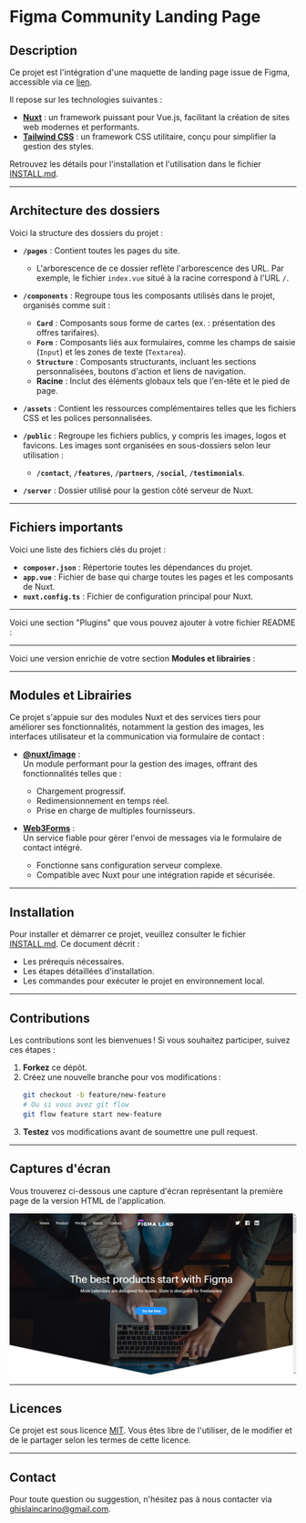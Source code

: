 # **Figma Community Landing Page**

## **Description**
Ce projet est l'intégration d'une maquette de landing page issue de Figma, accessible via ce [lien](https://www.figma.com/design/PCgqHKvN3SNtggBlcZ5uUK/figmaland-business-landing-page-community?m=auto&t=ZBmlGyVhAqpR5NGW-6).

Il repose sur les technologies suivantes :
- **[Nuxt](https://nuxt.com)** : un framework puissant pour Vue.js, facilitant la création de sites web modernes et performants.
- **[Tailwind CSS](https://tailwindcss.com)** : un framework CSS utilitaire, conçu pour simplifier la gestion des styles.

Retrouvez les détails pour l'installation et l'utilisation dans le fichier [INSTALL.md](INSTALL.md).

---

## **Architecture des dossiers**
Voici la structure des dossiers du projet :

- **`/pages`** : Contient toutes les pages du site.
  - L'arborescence de ce dossier reflète l'arborescence des URL. Par exemple, le fichier `index.vue` situé à la racine correspond à l'URL `/`.

- **`/components`** : Regroupe tous les composants utilisés dans le projet, organisés comme suit :
  - **`Card`** : Composants sous forme de cartes (ex. : présentation des offres tarifaires).
  - **`Form`** : Composants liés aux formulaires, comme les champs de saisie (`Input`) et les zones de texte (`Textarea`).
  - **`Structure`** : Composants structurants, incluant les sections personnalisées, boutons d'action et liens de navigation.
  - **Racine** : Inclut des éléments globaux tels que l'en-tête et le pied de page.

- **`/assets`** : Contient les ressources complémentaires telles que les fichiers CSS et les polices personnalisées.

- **`/public`** : Regroupe les fichiers publics, y compris les images, logos et favicons. Les images sont organisées en sous-dossiers selon leur utilisation :
  - **`/contact`**, **`/features`**, **`/partners`**, **`/social`**, **`/testimonials`**.

- **`/server`** : Dossier utilisé pour la gestion côté serveur de Nuxt.

---

## **Fichiers importants**
Voici une liste des fichiers clés du projet :

- **`composer.json`** : Répertorie toutes les dépendances du projet.
- **`app.vue`** : Fichier de base qui charge toutes les pages et les composants de Nuxt.
- **`nuxt.config.ts`** : Fichier de configuration principal pour Nuxt.

---

Voici une section "Plugins" que vous pouvez ajouter à votre fichier README :

---

Voici une version enrichie de votre section **Modules et librairies** :

---

## **Modules et Librairies**
Ce projet s'appuie sur des modules Nuxt et des services tiers pour améliorer ses fonctionnalités, notamment la gestion des images, les interfaces utilisateur et la communication via formulaire de contact :

- **[@nuxt/image](https://nuxt.com/modules/image)** :  
  Un module performant pour la gestion des images, offrant des fonctionnalités telles que :
  - Chargement progressif.
  - Redimensionnement en temps réel.
  - Prise en charge de multiples fournisseurs.

- **[Web3Forms](https://web3forms.com/platforms/nuxt-contact-form)** :  
Un service fiable pour gérer l'envoi de messages via le formulaire de contact intégré.
  - Fonctionne sans configuration serveur complexe.
  - Compatible avec Nuxt pour une intégration rapide et sécurisée.

---

## **Installation**
Pour installer et démarrer ce projet, veuillez consulter le fichier [INSTALL.md](INSTALL.md). Ce document décrit :
- Les prérequis nécessaires.
- Les étapes détaillées d'installation.
- Les commandes pour exécuter le projet en environnement local.

---

## **Contributions**
Les contributions sont les bienvenues ! Si vous souhaitez participer, suivez ces étapes :
1. **Forkez** ce dépôt.
2. Créez une nouvelle branche pour vos modifications :
   ```bash
   git checkout -b feature/new-feature
   # Ou si vous avez git flow
   git flow feature start new-feature
   ```  
3. **Testez** vos modifications avant de soumettre une pull request.

---

## **Captures d'écran**
Vous trouverez ci-dessous une capture d'écran représentant la première page de la version HTML de l'application.

![Landing page](/assets/screenshot/landing_page.png?raw=true "Landing page")

---

## **Licences**
Ce projet est sous licence [MIT](https://opensource.org/license/mit). Vous êtes libre de l'utiliser, de le modifier et de le partager selon les termes de cette licence.

---

## **Contact**
Pour toute question ou suggestion, n'hésitez pas à nous contacter via [ghislaincarino@gmail.com](mailto:ghislaincarino@gmail.com).